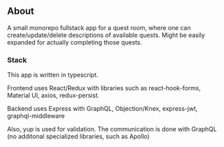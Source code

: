 ## About

A small monorepo fullstack app for a quest room, where one can create/update/delete descriptions of available quests.
Might be easily expanded for actually completing those quests.

### Stack

This app is written in typescript.

Frontend uses React/Redux with libraries such as react-hook-forms, Material UI, axios, redux-persist.

Backend uses Express with GraphQL, Objection/Knex, express-jwt, graphql-middleware

Also, yup is used for validation.
The communication is done with GraphQL (no additonal specialized libraries, such as Apollo)
